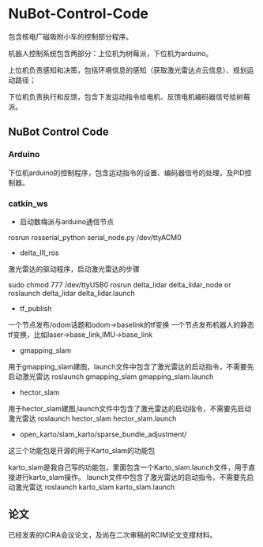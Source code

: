 # NuBot-Control-Code

包含核电厂磁吸附小车的控制部分程序。

机器人控制系统包含两部分：上位机为树莓派，下位机为arduino。

上位机负责感知和决策，包括环境信息的感知（获取激光雷达点云信息）、规划运动路径；

下位机负责执行和反馈，包含下发运动指令给电机、反馈电机编码器信号给树莓派。



## NuBot Control Code

### Arduino

下位机arduino的控制程序，包含运动指令的设置、编码器信号的处理，及PID控制器。

### catkin_ws

- 启动数梅派与arduino通信节点

rosrun rosserial_python serial_node.py /dev/ttyACM0

- delta_III_ros

激光雷达的驱动程序，启动激光雷达的步骤

sudo chmod 777 /dev/ttyUSB0
rosrun delta_lidar delta_lidar_node or roslaunch  delta_lidar delta_lidar.launch

- tf_publish

一个节点发布/odom话题和odom->baselink的tf变换
一个节点发布机器人的静态tf变换，比如laser->base_link,IMU->base_link

- gmapping_slam

用于gmapping_slam建图，launch文件中包含了激光雷达的启动指令，不需要先启动激光雷达
roslaunch gmapping_slam gmapping_slam.launch

- hector_slam

用于hector_slam建图,launch文件中包含了激光雷达的启动指令，不需要先启动激光雷达
roslaunch hector_slam hector_slam.launch

- open_karto/slam_karto/sparse_bundle_adjustment/

这三个功能包是开源的用于Karto_slam的功能包

karto_slam是我自己写的功能包，里面包含一个Karto_slam.launch文件，用于直接进行karto_slam操作。
launch文件中包含了激光雷达的启动指令，不需要先启动激光雷达
roslaunch karto_slam karto_slam.launch



## 论文

已经发表的ICIRA会议论文，及尚在二次审稿的RCIM论文支撑材料。
